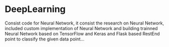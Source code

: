 # DeepLearning
Consist code for Neural Network, it consist the research on Neural Network, included custom implementation of Neural Network and building trainned 
Neural Network based on TensorFlow and Keras and Flask based RestEnd point to classify the given data point...
